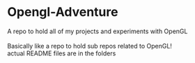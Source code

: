 # Opengl-Adventure
A repo to hold all of my projects and experiments with OpenGL<br>
<br>
Basically like a repo to hold sub repos related to OpenGL!<br>
actual README files are in the folders
